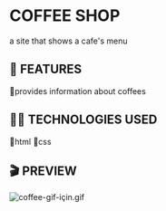 <h1> COFFEE SHOP </h1>

a site that shows a cafe's menu

<h2> 🎲 FEATURES </h2>

🔴provides information about coffees

<h2> ⛓️‍💥 TECHNOLOGIES USED </h2>

🔸html
🔸css

<h2> 🎬 PREVIEW </h2>

![coffee-gif-için.gif]()
